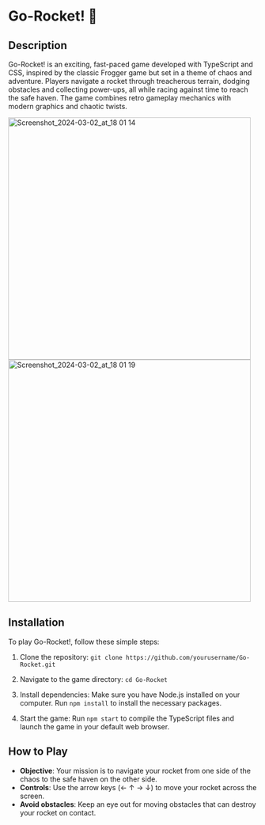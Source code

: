 # Go-Rocket! 🚀

## Description
Go-Rocket! is an exciting, fast-paced game developed with TypeScript and CSS, inspired by the classic Frogger game but set in a theme of chaos and adventure. Players navigate a rocket through treacherous terrain, dodging obstacles and collecting power-ups, all while racing against time to reach the safe haven. The game combines retro gameplay mechanics with modern graphics and chaotic twists.

<img width="490" alt="Screenshot_2024-03-02_at_18 01 14" src="https://github.com/tigerokuma/RetroRocketGame/assets/112856403/a56d806d-5b35-48c1-911c-be894295c3b9">
<img width="490" alt="Screenshot_2024-03-02_at_18 01 19" src="https://github.com/tigerokuma/RetroRocketGame/assets/112856403/ec8b8f79-0021-4ab9-b1ff-4dc234dc740e">


## Installation
To play Go-Rocket!, follow these simple steps:

1. Clone the repository:
```git clone https://github.com/yourusername/Go-Rocket.git```

2. Navigate to the game directory:
```cd Go-Rocket```

3. Install dependencies:
Make sure you have Node.js installed on your computer.
Run `npm install` to install the necessary packages.


4. Start the game:
Run `npm start` to compile the TypeScript files and launch the game in your default web browser.

## How to Play
- **Objective**: Your mission is to navigate your rocket from one side of the chaos to the safe haven on the other side.
- **Controls**: Use the arrow keys (← ↑ → ↓) to move your rocket across the screen.
- **Avoid obstacles**: Keep an eye out for moving obstacles that can destroy your rocket on contact.
